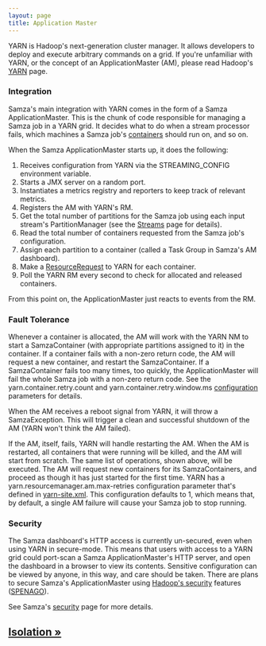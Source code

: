 ```yaml
---
layout: page
title: Application Master
---
```

<!--
   Licensed to the Apache Software Foundation (ASF) under one or more
   contributor license agreements.  See the NOTICE file distributed with
   this work for additional information regarding copyright ownership.
   The ASF licenses this file to You under the Apache License, Version 2.0
   (the "License"); you may not use this file except in compliance with
   the License.  You may obtain a copy of the License at

       http://www.apache.org/licenses/LICENSE-2.0

   Unless required by applicable law or agreed to in writing, software
   distributed under the License is distributed on an "AS IS" BASIS,
   WITHOUT WARRANTIES OR CONDITIONS OF ANY KIND, either express or implied.
   See the License for the specific language governing permissions and
   limitations under the License.
-->

YARN is Hadoop's next-generation cluster manager. It allows developers to deploy and execute arbitrary commands on a grid. If you're unfamiliar with YARN, or the concept of an ApplicationMaster (AM), please read Hadoop's [YARN](http://hadoop.apache.org/docs/current/hadoop-yarn/hadoop-yarn-site/YARN.html) page.

### Integration

Samza's main integration with YARN comes in the form of a Samza ApplicationMaster. This is the chunk of code responsible for managing a Samza job in a YARN grid. It decides what to do when a stream processor fails, which machines a Samza job's [containers](../container/samza-container.html) should run on, and so on.

When the Samza ApplicationMaster starts up, it does the following:

1. Receives configuration from YARN via the STREAMING_CONFIG environment variable.
2. Starts a JMX server on a random port.
3. Instantiates a metrics registry and reporters to keep track of relevant metrics.
4. Registers the AM with YARN's RM.
5. Get the total number of partitions for the Samza job using each input stream's PartitionManager (see the [Streams](../container/streams.html) page for details).
6. Read the total number of containers requested from the Samza job's configuration.
7. Assign each partition to a container (called a Task Group in Samza's AM dashboard).
8. Make a [ResourceRequest](http://hadoop.apache.org/docs/current/api/org/apache/hadoop/yarn/api/records/ResourceRequest.html) to YARN for each container.
9. Poll the YARN RM every second to check for allocated and released containers.

From this point on, the ApplicationMaster just reacts to events from the RM.

### Fault Tolerance

Whenever a container is allocated, the AM will work with the YARN NM to start a SamzaContainer (with appropriate partitions assigned to it) in the container. If a container fails with a non-zero return code, the AM will request a new container, and restart the SamzaContainer. If a SamzaContainer fails too many times, too quickly, the ApplicationMaster will fail the whole Samza job with a non-zero return code. See the yarn.container.retry.count and yarn.container.retry.window.ms [configuration](../jobs/configuration.html) parameters for details.

When the AM receives a reboot signal from YARN, it will throw a SamzaException. This will trigger a clean and successful shutdown of the AM (YARN won't think the AM failed).

If the AM, itself, fails, YARN will handle restarting the AM. When the AM is restarted, all containers that were running will be killed, and the AM will start from scratch. The same list of operations, shown above, will be executed. The AM will request new containers for its SamzaContainers, and proceed as though it has just started for the first time. YARN has a yarn.resourcemanager.am.max-retries configuration parameter that's defined in [yarn-site.xml](http://hadoop.apache.org/docs/current/hadoop-yarn/hadoop-yarn-common/yarn-default.xml). This configuration defaults to 1, which means that, by default, a single AM failure will cause your Samza job to stop running.

### Security

The Samza dashboard's HTTP access is currently un-secured, even when using YARN in secure-mode. This means that users with access to a YARN grid could port-scan a Samza ApplicationMaster's HTTP server, and open the dashboard in a browser to view its contents. Sensitive configuration can be viewed by anyone, in this way, and care should be taken. There are plans to secure Samza's ApplicationMaster using [Hadoop's security](http://docs.hortonworks.com/HDPDocuments/HDP1/HDP-1.3.0/bk_installing_manually_book/content/rpm-chap14-2-3-1.html) features ([SPENAGO](http://en.wikipedia.org/wiki/SPNEGO)).

See Samza's [security](../operations/security.html) page for more details.

## [Isolation &raquo;](isolation.html)
